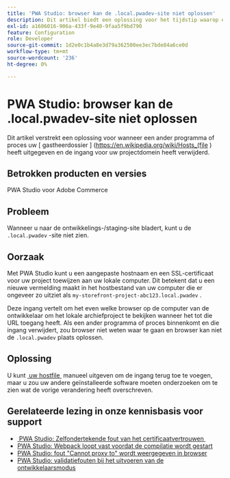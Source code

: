 ```yaml
---
title: 'PWA Studio: browser kan de .local.pwadev-site niet oplossen'
description: Dit artikel biedt een oplossing voor het tijdstip waarop een ander programma of proces uw [hostbestand] (https://en.wikipedia.org/wiki/Hosts_(file) heeft bewerkt en de vermelding voor uw projectdomein heeft verwijderd.
exl-id: a1606016-906a-433f-9e40-9faa5f9bd790
feature: Configuration
role: Developer
source-git-commit: 1d2e0c1b4a8e3d79a362500ee3ec7bde84a6ce0d
workflow-type: tm+mt
source-wordcount: '236'
ht-degree: 0%

---
```


# PWA Studio: browser kan de .local.pwadev-site niet oplossen

Dit artikel verstrekt een oplossing voor wanneer een ander programma of proces uw [ gastheerdossier ] (https://en.wikipedia.org/wiki/Hosts_(file \) heeft uitgegeven en de ingang voor uw projectdomein heeft verwijderd.

## Betrokken producten en versies

PWA Studio voor Adobe Commerce

## Probleem

Wanneer u naar de ontwikkelings-/staging-site bladert, kunt u de `.local.pwadev` -site niet zien.

## Oorzaak

Met PWA Studio kunt u een aangepaste hostnaam en een SSL-certificaat voor uw project toewijzen aan uw lokale computer. Dit betekent dat u een nieuwe vermelding maakt in het hostbestand van uw computer die er ongeveer zo uitziet als `my-storefront-project-abc123.local.pwadev` .

Deze ingang vertelt om het even welke browser op de computer van de ontwikkelaar om het lokale archiefproject te bekijken wanneer het tot die URL toegang heeft. Als een ander programma of proces binnenkomt en die ingang verwijdert, zou browser niet weten waar te gaan en browser kan niet de `.local.pwadev` plaats oplossen.

## Oplossing

U kunt [&#x200B; uw hostfile &#x200B;](https://support.rackspace.com/how-to/modify-your-hosts-file/) manueel uitgeven om de ingang terug toe te voegen, maar u zou uw andere geïnstalleerde software moeten onderzoeken om te zien wat de vorige verandering heeft overschreven.

## Gerelateerde lezing in onze kennisbasis voor support

* [&#x200B; PWA Studio: Zelfondertekende fout van het certificaatvertrouwen &#x200B;](https://support.magento.com/hc/en-us/articles/360038973172)
* [PWA Studio: Webpack loopt vast voordat de compilatie wordt gestart](/help/troubleshooting/miscellaneous/pwa-studio-webpack-hangs-before-beginning-compilation.md)
* [PWA Studio: fout &quot;Cannot proxy to&quot; wordt weergegeven in browser](/help/troubleshooting/miscellaneous/pwa-studio-browser-displays-cannot-proxy-to-error.md)
* [PWA Studio: validatiefouten bij het uitvoeren van de ontwikkelaarsmodus](/help/troubleshooting/miscellaneous/pwa-studio-validation-errors-when-running-developer-mode.md)
